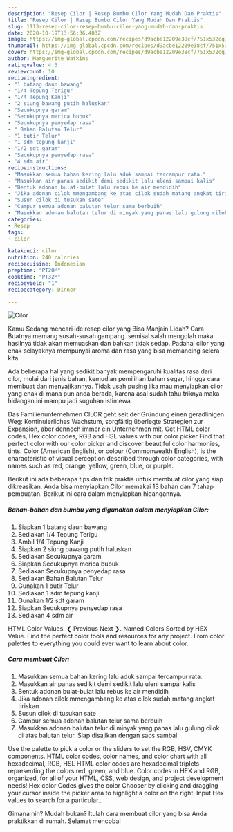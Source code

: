 ```yaml
---
description: "Resep Cilor | Resep Bumbu Cilor Yang Mudah Dan Praktis"
title: "Resep Cilor | Resep Bumbu Cilor Yang Mudah Dan Praktis"
slug: 1113-resep-cilor-resep-bumbu-cilor-yang-mudah-dan-praktis
date: 2020-10-19T13:56:36.403Z
image: https://img-global.cpcdn.com/recipes/d9acbe12209e38cf/751x532cq70/cilor-foto-resep-utama.jpg
thumbnail: https://img-global.cpcdn.com/recipes/d9acbe12209e38cf/751x532cq70/cilor-foto-resep-utama.jpg
cover: https://img-global.cpcdn.com/recipes/d9acbe12209e38cf/751x532cq70/cilor-foto-resep-utama.jpg
author: Marguerite Watkins
ratingvalue: 4.3
reviewcount: 10
recipeingredient:
- "1 batang daun bawang"
- "1/4 Tepung Terigu"
- "1/4 Tepung Kanji"
- "2 siung bawang putih haluskan"
- "Secukupnya garam"
- "Secukupnya merica bubuk"
- "Secukupnya penyedap rasa"
- " Bahan Balutan Telur"
- "1 butir Telur"
- "1 sdm tepung kanji"
- "1/2 sdt garam"
- "Secukupnya penyedap rasa"
- "4 sdm air"
recipeinstructions:
- "Masukkan semua bahan kering lalu aduk sampai tercampur rata."
- "Masukkan air panas sedikit demi sedikit lalu uleni sampai kalis"
- "Bentuk adonan bulat-bulat lalu rebus ke air mendidih"
- "Jika adonan cilok mmengambang ke atas cilok sudah matang angkat tiriskan"
- "Susun cilok di tusukan sate"
- "Campur semua adonan balutan telur sama berbuih"
- "Masukkan adonan balutan telur di minyak yang panas lalu gulung cilok di atas balutan telur. Siap disajikan dengan saos sambal."
categories:
- Resep
tags:
- cilor

katakunci: cilor 
nutrition: 240 calories
recipecuisine: Indonesian
preptime: "PT20M"
cooktime: "PT32M"
recipeyield: "1"
recipecategory: Dinner

---
```



![Cilor](https://img-global.cpcdn.com/recipes/d9acbe12209e38cf/751x532cq70/cilor-foto-resep-utama.jpg)

Kamu Sedang mencari ide resep cilor yang Bisa Manjain Lidah? Cara Buatnya memang susah-susah gampang. semisal salah mengolah maka hasilnya tidak akan memuaskan dan bahkan tidak sedap. Padahal cilor yang enak selayaknya mempunyai aroma dan rasa yang bisa memancing selera kita.

Ada beberapa hal yang sedikit banyak mempengaruhi kualitas rasa dari cilor, mulai dari jenis bahan, kemudian pemilihan bahan segar, hingga cara membuat dan menyajikannya. Tidak usah pusing jika mau menyiapkan cilor yang enak di mana pun anda berada, karena asal sudah tahu triknya maka hidangan ini mampu jadi suguhan istimewa.

Das Familienunternehmen CILOR geht seit der Gründung einen geradlinigen Weg: Kontinuierliches Wachstum, sorgfältig überlegte Strategien zur Expansion, aber dennoch immer ein Unternehmen mit. Get HTML color codes, Hex color codes, RGB and HSL values with our color picker Find that perfect color with our color picker and discover beautiful color harmonies, tints. Color (American English), or colour (Commonwealth English), is the characteristic of visual perception described through color categories, with names such as red, orange, yellow, green, blue, or purple.


Berikut ini ada beberapa tips dan trik praktis untuk membuat cilor yang siap dikreasikan. Anda bisa menyiapkan Cilor memakai 13 bahan dan 7 tahap pembuatan. Berikut ini cara dalam menyiapkan hidangannya.

<!--inarticleads1-->

##### Bahan-bahan dan bumbu yang digunakan dalam menyiapkan Cilor:

1. Siapkan 1 batang daun bawang
1. Sediakan 1/4 Tepung Terigu
1. Ambil 1/4 Tepung Kanji
1. Siapkan 2 siung bawang putih haluskan
1. Sediakan Secukupnya garam
1. Siapkan Secukupnya merica bubuk
1. Sediakan Secukupnya penyedap rasa
1. Sediakan  Bahan Balutan Telur
1. Gunakan 1 butir Telur
1. Sediakan 1 sdm tepung kanji
1. Gunakan 1/2 sdt garam
1. Siapkan Secukupnya penyedap rasa
1. Sediakan 4 sdm air


HTML Color Values. ❮ Previous Next ❯. Named Colors Sorted by HEX Value. Find the perfect color tools and resources for any project. From color palettes to everything you could ever want to learn about color. 

<!--inarticleads2-->

##### Cara membuat Cilor:

1. Masukkan semua bahan kering lalu aduk sampai tercampur rata.
1. Masukkan air panas sedikit demi sedikit lalu uleni sampai kalis
1. Bentuk adonan bulat-bulat lalu rebus ke air mendidih
1. Jika adonan cilok mmengambang ke atas cilok sudah matang angkat tiriskan
1. Susun cilok di tusukan sate
1. Campur semua adonan balutan telur sama berbuih
1. Masukkan adonan balutan telur di minyak yang panas lalu gulung cilok di atas balutan telur. Siap disajikan dengan saos sambal.


Use the palette to pick a color or the sliders to set the RGB, HSV, CMYK components. HTML color codes, color names, and color chart with all hexadecimal, RGB, HSL HTML color codes are hexadecimal triplets representing the colors red, green, and blue. Color codes in HEX and RGB, organized, for all of your HTML, CSS, web design, and project development needs! Hex color Codes gives the color Chooser by clicking and dragging your cursor inside the picker area to highlight a color on the right. Input Hex values to search for a particular.. 

Gimana nih? Mudah bukan? Itulah cara membuat cilor yang bisa Anda praktikkan di rumah. Selamat mencoba!
